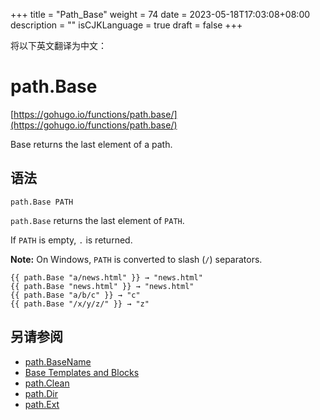 +++
title = "Path_Base"
weight = 74
date = 2023-05-18T17:03:08+08:00
description = ""
isCJKLanguage = true
draft = false
+++

将以下英文翻译为中文：
# path.Base

[https://gohugo.io/functions/path.base/](https://gohugo.io/functions/path.base/)

Base returns the last element of a path.

## 语法

```
path.Base PATH
```

`path.Base` returns the last element of `PATH`.

If `PATH` is empty, `.` is returned.

**Note:** On Windows, `PATH` is converted to slash (`/`) separators.

```go-html-template
{{ path.Base "a/news.html" }} → "news.html"
{{ path.Base "news.html" }} → "news.html"
{{ path.Base "a/b/c" }} → "c"
{{ path.Base "/x/y/z/" }} → "z"
```

## 另请参阅

- [path.BaseName](https://gohugo.io/functions/path.basename/)
- [Base Templates and Blocks](https://gohugo.io/templates/base/)
- [path.Clean](https://gohugo.io/functions/path.clean/)
- [path.Dir](https://gohugo.io/functions/path.dir/)
- [path.Ext](https://gohugo.io/functions/path.ext/)
